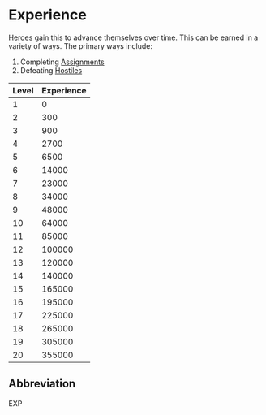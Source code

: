 # Experience

[Heroes](Definitions/Hero) gain this to advance themselves over time. This can be earned in a variety of ways. The primary ways include:

1. Completing [Assignments](Definitions/Assignments/README)
2. Defeating [Hostiles](Definitions/NPC#hostile)

| Level | Experience |
| ----- | ---------- |
| 1     | 0          |
| 2     | 300        |
| 3     | 900        |
| 4     | 2700       |
| 5     | 6500       |
| 6     | 14000      |
| 7     | 23000      |
| 8     | 34000      |
| 9     | 48000      |
| 10    | 64000      |
| 11    | 85000      |
| 12    | 100000     |
| 13    | 120000     |
| 14    | 140000     |
| 15    | 165000     |
| 16    | 195000     |
| 17    | 225000     |
| 18    | 265000     |
| 19    | 305000     |
| 20    | 355000     |

## Abbreviation

EXP
